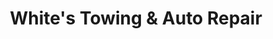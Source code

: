 ---
title: "White's Towing & Auto Repair"
url: /rich-creek/whites-towing-and-auto-repair/
shop: car repair
---